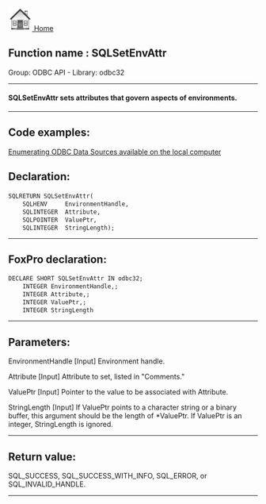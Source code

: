 [<img src="../../images/home.png"> Home ](https://github.com/VFPX/Win32API)  

## Function name : SQLSetEnvAttr
Group: ODBC API - Library: odbc32    
***  


#### SQLSetEnvAttr sets attributes that govern aspects of environments.
***  


## Code examples:
[Enumerating ODBC Data Sources available on the local computer](../../samples/sample_284.md)  

## Declaration:
```foxpro  
SQLRETURN SQLSetEnvAttr(
	SQLHENV     EnvironmentHandle,
	SQLINTEGER  Attribute,
	SQLPOINTER  ValuePtr,
	SQLINTEGER  StringLength);  
```  
***  


## FoxPro declaration:
```foxpro  
DECLARE SHORT SQLSetEnvAttr IN odbc32;
	INTEGER EnvironmentHandle,;
	INTEGER Attribute,;
	INTEGER ValuePtr,;
	INTEGER StringLength  
```  
***  


## Parameters:
EnvironmentHandle 
[Input]
Environment handle. 

Attribute 
[Input]
Attribute to set, listed in "Comments." 

ValuePtr 
[Input]
Pointer to the value to be associated with Attribute.

StringLength 
[Input] If ValuePtr points to a character string or a binary buffer, this argument should be the length of *ValuePtr. If ValuePtr is an integer, StringLength is ignored.   
***  


## Return value:
SQL_SUCCESS, SQL_SUCCESS_WITH_INFO, SQL_ERROR, or SQL_INVALID_HANDLE.  
***  

